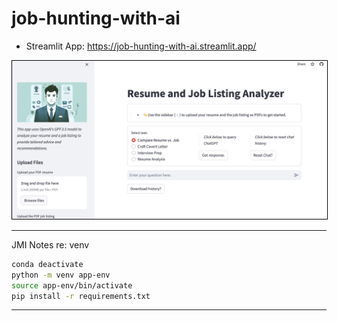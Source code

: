 # job-hunting-with-ai
 
- Streamlit App: https://job-hunting-with-ai.streamlit.app/

<img src="images/app-snapshot.png" style="border:solid 1px black">

___
JMI Notes re: venv

```bash
conda deactivate
python -m venv app-env
source app-env/bin/activate
pip install -r requirements.txt
```
___